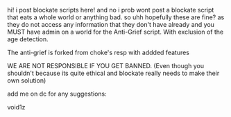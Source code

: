 hi! i post blockate scripts here! and no i prob wont post a blockate script that eats a whole world or anything bad. so uhh hopefully these are fine? as they do not access any information that they don't have already and you MUST have admin on a world for the Anti-Grief script. With exclusion of the age detection.

The anti-grief is forked from choke's resp with addded features

WE ARE NOT RESPONSIBLE IF YOU GET BANNED. (Even though you shouldn't because its quite ethical and blockate really needs to make their own solution)

add me on dc for any suggestions:

void1z
